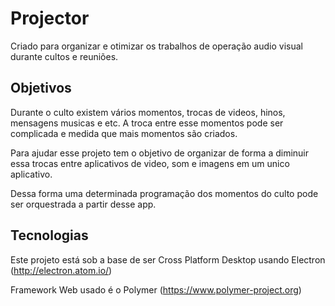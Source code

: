# Projector

Criado para organizar e otimizar os trabalhos de operação audio visual durante cultos e reuniões.

## Objetivos

Durante o culto existem vários momentos, trocas de videos, hinos, mensagens musicas e etc.
A troca entre esse momentos pode ser complicada e medida que mais momentos são criados.

Para ajudar esse projeto tem o objetivo de organizar de forma a diminuir essa trocas entre aplicativos de video,
som e imagens em um unico aplicativo.

Dessa forma uma determinada programação dos momentos do culto pode ser orquestrada a partir desse app.

## Tecnologias

Este projeto está sob a base de ser Cross Platform Desktop usando Electron (http://electron.atom.io/)

Framework Web usado é o Polymer (https://www.polymer-project.org)
